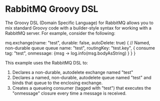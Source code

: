 # RabbitMQ Groovy DSL

The Groovy DSL (Domain Specific Language) for RabbitMQ allows you to mix standard
Groovy code with a builder-style syntax for working with a RabbitMQ server. For
example, consider the following:

  mq.exchange(name: "test", durable: false, autoDelete: true) {
    // Named, non-durable queue
    queue name: "test", routingKey: "test.key", {
      consume tag: "test", onmessage: {msg ->
        log.info(msg.bodyAsString)
      }
    }
  }

This example uses the RabbitMQ DSL to:

1. Declares a non-durable, autodelete exchange named "test"
2. Declares a named, non-durable, autodelete queue named "test" and binds that queue
   to the enclosing exchange.
3. Creates a queueing consumer (tagged with "test") that executes the "onmessage"
   closure every time a message is received.